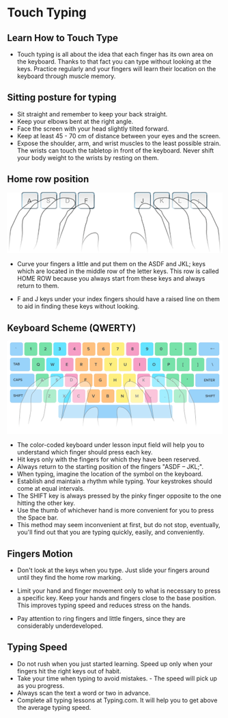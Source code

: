 # Touch Typing

## Learn How to Touch Type

- Touch typing is all about the idea that each finger has its own area on the keyboard. Thanks to that fact you can type without looking at the keys. Practice regularly and your fingers will learn their location on the keyboard through muscle memory.

## Sitting posture for typing

- Sit straight and remember to keep your back straight.
- Keep your elbows bent at the right angle.
- Face the screen with your head slightly tilted forward.
- Keep at least 45 - 70 cm of distance between your eyes and the screen.
- Еxpose the shoulder, arm, and wrist muscles to the least possible strain. The wrists can touch the tabletop in front of the keyboard. Never shift your body weight to the wrists by resting on them.

## Home row position

![Home row](home_row.jpg)

- Curve your fingers a little and put them on the ASDF and JKL; keys which are located in the middle row of the letter keys. This row is called HOME ROW because you always start from these keys and always return to them.

- F and J keys under your index fingers should have a raised line on them to aid in finding these keys without looking.

## Keyboard Scheme (QWERTY)

![Keyboard](keyboard.JPG)

- The color-coded keyboard under lesson input field will help you to understand which finger should press each key.
- Hit keys only with the fingers for which they have been reserved.
- Always return to the starting position of the fingers "ASDF – JKL;".
- When typing, imagine the location of the symbol on the keyboard.
- Establish and maintain a rhythm while typing. Your keystrokes should come at equal intervals.
- The SHIFT key is always pressed by the pinky finger opposite to the one hitting the other key.
- Use the thumb of whichever hand is more convenient for you to press the Space bar.
- This method may seem inconvenient at first, but do not stop, eventually, you'll find out that you are typing quickly, easily, and conveniently.

## Fingers Motion

- Don't look at the keys when you type. Just slide your fingers around until they find the home row marking.

- Limit your hand and finger movement only to what is necessary to press a specific key. Keep your hands and fingers close to the base position. This improves typing speed and reduces stress on the hands.

- Pay attention to ring fingers and little fingers, since they are considerably underdeveloped.

## Typing Speed

- Do not rush when you just started learning. Speed up only when your fingers hit the right keys out of habit.
- Take your time when typing to avoid mistakes. - The speed will pick up as you progress.
- Always scan the text a word or two in advance.
- Complete all typing lessons at Typing.com. It will help you to get above the average typing speed.

